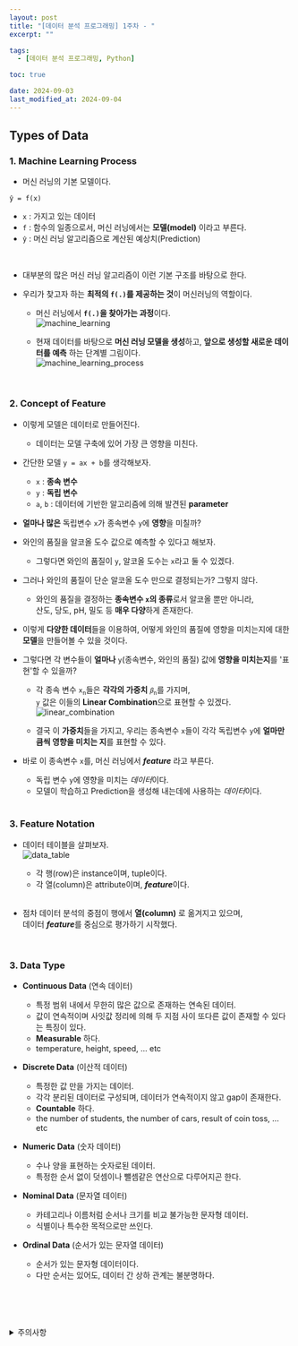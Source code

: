```yaml
---
layout: post
title: "[데이터 분석 프로그래밍] 1주차 - "
excerpt: ""

tags:
  - [데이터 분석 프로그래밍, Python]

toc: true

date: 2024-09-03
last_modified_at: 2024-09-04
---
```

## Types of Data
### 1. Machine Learning Process
- 머신 러닝의 기본 모델이다.  

`ŷ = f(x)`

- `x` : 가지고 있는 데이터
- `f` : 함수의 일종으로서, 머신 러닝에서는 **모델(model)** 이라고 부른다.  
- `ŷ` : 머신 러닝 알고리즘으로 계산된 예상치(Prediction)  

<br>

- 대부분의 많은 머신 러닝 알고리즘이 이런 기본 구조를 바탕으로 한다.  
- 우리가 찾고자 하는 **최적의 `f(.)`를 제공하는 것**이 머신러닝의 역할이다.  

  - 머신 러닝에서 **`f(.)`을 찾아가는 과정**이다.  
  ![machine_learning][def]

  - 현재 데이터를 바탕으로 **머신 러닝 모델을 생성**하고, **앞으로 생성할 새로운 데이터를 예측** 하는 단계별 그림이다.  
  ![machine_learning_process][def2]  

  <br>

### 2. Concept of Feature
- 이렇게 모델은 데이터로 만들어진다.  
  - 데이터는 모델 구축에 있어 가장 큰 영향을 미친다.  

- 간단한 모델 `y = ax + b`를 생각해보자.  
  - `x` : **종속 변수**
  - `y` : **독립 변수**
  - `a`, `b` : 데이터에 기반한 알고리즘에 의해 발견된 **parameter**

- **얼마나 많은** 독립변수 `x`가 종속변수 `y`에 **영향**을 미칠까?  

- 와인의 품질을 알코올 도수 값으로 예측할 수 있다고 해보자.  
  - 그렇다면 와인의 품질이 `y`, 알코올 도수는 `x`라고 둘 수 있겠다.  

- 그러나 와인의 품질이 단순 알코올 도수 만으로 결정되는가? 그렇지 않다.  

  - 와인의 품질을 결정하는 **종속변수 `x`의 종류**로서 알코올 뿐만 아니라,  
  산도, 당도, pH, 밀도 등 **매우 다양**하게 존재한다.  

- 이렇게 **다양한 데이터**들을 이용하여, 어떻게 와인의 품질에 영향을 미치는지에 대한 **모델**을 만들어볼 수 있을 것이다.  

- 그렇다면 각 변수들이 **얼마나** `y`(종속변수, 와인의 품질) 값에 **영향을 미치는지**를 '표현'할 수 있을까?  

  - 각 종속 변수 `x`<sub>`n`</sub>들은 **각각의 가중치** `𝛽`<sub>`n`</sub>를 가지며,  
  `y` 값은 이들의 **Linear Combination**으로 표현할 수 있겠다.  
  ![linear_combination][def3]

  - 결국 이 **가중치**들을 가지고, 우리는 종속변수 `x`들이 각각 독립변수 `y`에 **얼마만큼씩 영향을 미치는 지**를 표현할 수 있다.  

- 바로 이 종속변수 `x`를, 머신 러닝에서 ***feature*** 라고 부른다.  
  - 독립 변수 `y`에 영향을 미치는 *데이터*이다.  
  - 모델이 학습하고 Prediction을 생성해 내는데에 사용하는 *데이터*이다.  

  <br>

### 3. Feature Notation
- 데이터 테이블을 살펴보자.  
![data_table][def4]

  - 각 행(row)은 instance이며, tuple이다.  
  - 각 열(column)은 attribute이며, ***feature***이다.  

  <br>

- 점차 데이터 분석의 중점이 행에서 **열(column)** 로 옮겨지고 있으며,  
데이터 ***feature***를 중심으로 평가하기 시작했다.  

<br>

### 3. Data Type
- **Continuous Data** (연속 데이터)
  - 특정 범위 내에서 무한히 많은 값으로 존재하는 연속된 데이터.
  - 값이 연속적이며 사잇값 정리에 의해 두 지점 사이 또다른 값이 존재할 수 있다는 특징이 있다.  
  - **Measurable** 하다.
  - temperature, height, speed, ... etc

- **Discrete Data** (이산적 데이터)
  - 특정한 값 만을 가지는 데이터.
  - 각각 분리된 데이터로 구성되며, 데이터가 연속적이지 않고 gap이 존재한다.  
  - **Countable** 하다.  
  - the number of students, the number of cars, result of coin toss, ... etc  

- **Numeric Data** (숫자 데이터)
  - 수나 양을 표현하는 숫자로된 데이터.
  - 특정한 순서 없이 덧셈이나 뺄셈같은 연산으로 다루어지곤 한다.  

- **Nominal Data** (문자열 데이터)
  - 카테고리나 이름처럼 순서나 크기를 비교 불가능한 문자형 데이터.  
  - 식별이나 특수한 목적으로만 쓰인다.  

- **Ordinal Data** (순서가 있는 문자열 데이터)
  - 순서가 있는 문자형 데이터이다.  
  - 다만 순서는 있어도, 데이터 간 상하 관계는 불분명하다.  

<br>
<br>
<br>
<br>
<details>
<summary>주의사항</summary>
<div markdown="1">

이 포스팅은 강원대학교 장홍준 교수님의 데이터분석프로그래밍 수업을 들으며 내용을 정리 한 것입니다.  
수업 내용에 대한 저작권은 교수님께 있으니,  
다른 곳으로의 무분별한 내용 복사를 자제해 주세요.

</div>
</details> 

[def]: https://i.imgur.com/3vHgxA7.png
[def2]: https://i.imgur.com/teFyJtz.png
[def3]: https://i.imgur.com/YgGp5Mc.png
[def4]: https://i.imgur.com/3YiNxHF.png
